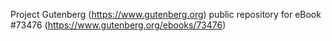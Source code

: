 Project Gutenberg (https://www.gutenberg.org) public repository for eBook #73476 (https://www.gutenberg.org/ebooks/73476)
